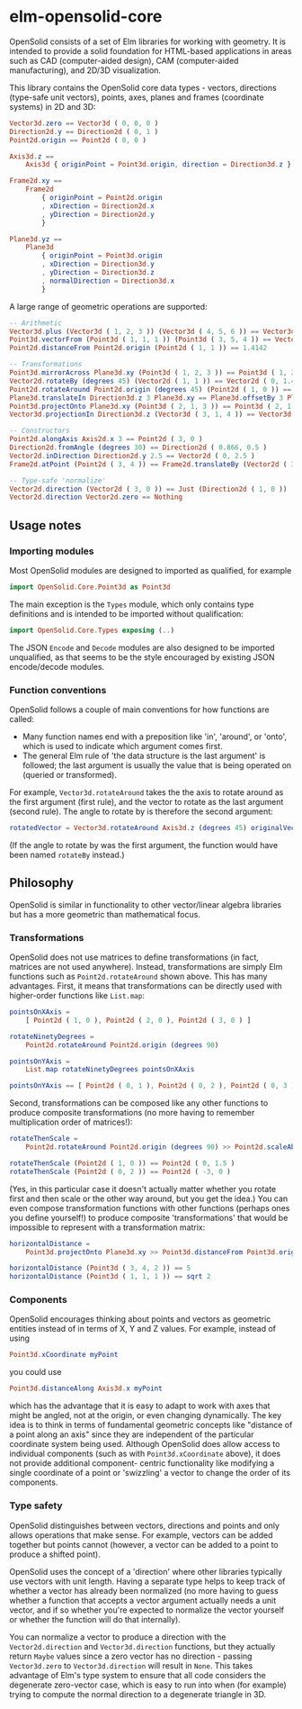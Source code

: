 # elm-opensolid-core

OpenSolid consists of a set of Elm libraries for working with geometry. It is
intended to provide a solid foundation for HTML-based applications in areas such
as CAD (computer-aided design), CAM (computer-aided manufacturing), and 2D/3D
visualization.

This library contains the OpenSolid core data types - vectors, directions
(type-safe unit vectors), points, axes, planes and frames (coordinate systems)
in 2D and 3D:

```elm
Vector3d.zero == Vector3d ( 0, 0, 0 )
Direction2d.y == Direction2d ( 0, 1 )
Point2d.origin == Point2d ( 0, 0 )

Axis3d.z ==
    Axis3d { originPoint = Point3d.origin, direction = Direction3d.z }

Frame2d.xy ==
    Frame2d
        { originPoint = Point2d.origin
        , xDirection = Direction2d.x
        , yDirection = Direction2d.y
        }

Plane3d.yz ==
    Plane3d
        { originPoint = Point3d.origin
        , xDirection = Direction3d.y
        , yDirection = Direction3d.z
        , normalDirection = Direction3d.x
        }
```

A large range of geometric operations are supported:

```elm
-- Arithmetic
Vector3d.plus (Vector3d ( 1, 2, 3 )) (Vector3d ( 4, 5, 6 )) == Vector3d ( 5, 7, 9 )
Point3d.vectorFrom (Point3d ( 1, 1, 1 )) (Point3d ( 3, 5, 4 )) == Vector3d ( 2, 4, 3 )
Point2d.distanceFrom Point2d.origin (Point2d ( 1, 1 )) == 1.4142

-- Transformations
Point3d.mirrorAcross Plane3d.xy (Point3d ( 1, 2, 3 )) == Point3d ( 1, 2, -3 )
Vector2d.rotateBy (degrees 45) (Vector2d ( 1, 1 )) == Vector2d ( 0, 1.4142 )
Point2d.rotateAround Point2d.origin (degrees 45) (Point2d ( 1, 0 )) == Point2d ( 0.7071, 0.7071 )
Plane3d.translateIn Direction3d.z 3 Plane3d.xy == Plane3d.offsetBy 3 Plane3d.xy
Point3d.projectOnto Plane3d.xy (Point3d ( 2, 1, 3 )) == Point3d ( 2, 1, 0 )
Vector3d.projectionIn Direction3d.z (Vector3d ( 3, 1, 4 )) == Vector3d ( 0, 0, 4 )

-- Constructors
Point2d.alongAxis Axis2d.x 3 == Point2d ( 3, 0 )
Direction2d.fromAngle (degrees 30) == Direction2d ( 0.866, 0.5 )
Vector2d.inDirection Direction2d.y 2.5 == Vector2d ( 0, 2.5 )
Frame2d.atPoint (Point2d ( 3, 4 )) == Frame2d.translateBy (Vector2d ( 3, 4 )) Frame2d.xy

-- Type-safe 'normalize'
Vector2d.direction (Vector2d ( 3, 0 )) == Just (Direction2d ( 1, 0 ))
Vector2d.direction Vector2d.zero == Nothing
```

## Usage notes

### Importing modules

Most OpenSolid modules are designed to imported as qualified, for example

```elm
import OpenSolid.Core.Point3d as Point3d
```

The main exception is the `Types` module, which only contains type definitions
and is intended to be imported without qualification:

```elm
import OpenSolid.Core.Types exposing (..)
```

The JSON `Encode` and `Decode` modules are also designed to be imported
unqualified, as that seems to be the style encouraged by existing JSON
encode/decode modules.

### Function conventions

OpenSolid follows a couple of main conventions for how functions are called:

  - Many function names end with a preposition like 'in', 'around', or 'onto',
    which is used to indicate which argument comes first.
  - The general Elm rule of 'the data structure is the last argument' is
    followed; the last argument is usually the value that is being operated on
    (queried or transformed).

For example, `Vector3d.rotateAround` takes the the axis to rotate around as the
first argument (first rule), and the vector to rotate as the last argument
(second rule). The angle to rotate by is therefore the second argument:

```elm
rotatedVector = Vector3d.rotateAround Axis3d.z (degrees 45) originalVector
```

(If the angle to rotate by was the first argument, the function would have been
named `rotateBy` instead.)

## Philosophy

OpenSolid is similar in functionality to other vector/linear algebra libraries
but has a more geometric than mathematical focus.

### Transformations

OpenSolid does not use matrices to define transformations (in fact, matrices are
not used anywhere). Instead, transformations are simply Elm functions such as
`Point2d.rotateAround` shown above. This has many advantages. First, it means
that transformations can be directly used with higher-order functions like
`List.map`:

```elm
pointsOnXAxis =
    [ Point2d ( 1, 0 ), Point2d ( 2, 0 ), Point2d ( 3, 0 ) ]

rotateNinetyDegrees =
    Point2d.rotateAround Point2d.origin (degrees 90)

pointsOnYAxis =
    List.map rotateNinetyDegrees pointsOnXAxis

pointsOnYAxis == [ Point2d ( 0, 1 ), Point2d ( 0, 2 ), Point2d ( 0, 3 ) ]
```

Second, transformations can be composed like any other functions to produce
composite transformations (no more having to remember multiplication order of
matrices!):

```elm
rotateThenScale =
    Point2d.rotateAround Point2d.origin (degrees 90) >> Point2d.scaleAbout Point2d.origin 1.5

rotateThenScale (Point2d ( 1, 0 )) == Point2d ( 0, 1.5 )
rotateThenScale (Point2d ( 0, 2 )) == Point2d ( -3, 0 )
```

(Yes, in this particular case it doesn't actually matter whether you rotate
first and then scale or the other way around, but you get the idea.) You can
even compose transformation functions with other functions (perhaps ones you
define yourself!) to produce composite 'transformations' that would be
impossible to represent with a transformation matrix:

```elm
horizontalDistance =
    Point3d.projectOnto Plane3d.xy >> Point3d.distanceFrom Point3d.origin

horizontalDistance (Point3d ( 3, 4, 2 )) == 5
horizontalDistance (Point3d ( 1, 1, 1 )) == sqrt 2
```

### Components

OpenSolid encourages thinking about points and vectors as geometric entities
instead of in terms of X, Y and Z values. For example, instead of using

```elm
Point3d.xCoordinate myPoint
```

you could use

```elm
Point3d.distanceAlong Axis3d.x myPoint
```

which has the advantage that it is easy to adapt to work with axes that might be
angled, not at the origin, or even changing dynamically. The key idea is to
think in terms of fundamental geometric concepts like "distance of a point along
an axis" since they are independent of the particular coordinate system being
used. Although OpenSolid does allow access to individual components (such as
with `Point3d.xCoordinate` above), it does not provide additional component-
centric functionality like modifying a single coordinate of a point or
'swizzling' a vector to change the order of its components.

### Type safety

OpenSolid distinguishes between vectors, directions and points and only allows
operations that make sense. For example, vectors can be added together but
points cannot (however, a vector can be added to a point to produce a shifted
point).

OpenSolid uses the concept of a 'direction' where other libraries typically use
vectors with unit length. Having a separate type helps to keep track of whether
a vector has already been normalized (no more having to guess whether a function
that accepts a vector argument actually needs a unit vector, and if so whether
you're expected to normalize the vector yourself or whether the function will do
that internally).

You can normalize a vector to produce a direction with the `Vector2d.direction`
and `Vector3d.direction` functions, but they actually return `Maybe` values
since a zero vector has no direction - passing `Vector3d.zero` to
`Vector3d.direction` will result in `None`. This takes advantage of Elm's type
system to ensure that all code considers the degenerate zero-vector case, which
is easy to run into when (for example) trying to compute the normal direction to
a degenerate triangle in 3D.
